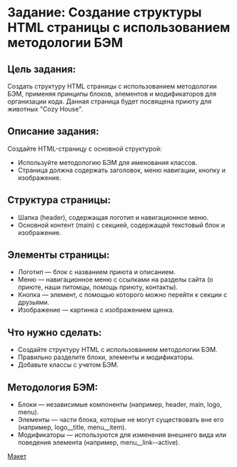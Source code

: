 # Задание: Создание структуры HTML страницы с использованием методологии БЭМ
## Цель задания:
Создать структуру HTML страницы с использованием методологии БЭМ, применяя принципы блоков, элементов и модификаторов для организации кода. Данная страница будет посвящена приюту для животных "Cozy House".

## Описание задания:
Создайте HTML-страницу с основной структурой:

- Используйте методологию БЭМ для именования классов.
- Страница должна содержать заголовок, меню навигации, кнопку и изображение.
## Структура страницы:

- Шапка (header), содержащая логотип и навигационное меню.
- Основной контент (main) с секцией, содержащей текстовый блок и изображение.

## Элементы страницы:

- Логотип — блок с названием приюта и описанием.
- Меню — навигационное меню с ссылками на разделы сайта (о приюте, наши питомцы, помощь приюту, контакты).
- Кнопка — элемент, с помощью которого можно перейти к секции с друзьями.
- Изображение — картинка с изображением щенка.

## Что нужно сделать:

- Создайте структуру HTML с использованием методологии БЭМ.
- Правильно разделите блоки, элементы и модификаторы.
- Добавьте классы с учетом БЭМ.

## Методология БЭМ:

- Блоки — независимые компоненты (например, header, main, logo, menu).
- Элементы — части блока, которые не могут существовать вне его (например, logo__title, menu__item).
- Модификаторы — используются для изменения внешнего вида или поведения элемента (например, menu__link--active).

[Макет](https://pixso.net/app/editor/LkG_w2zah6vT7T74vKiyKw?icon_type=1&page-id=94%3A43&editMode=coder) 